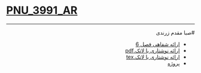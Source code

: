 # [PNU_3991_AR](https://github.com/sabammz/PNU_3991_AR)
--------------
<dive dir="rtl">

#صبا مقدم زرندی 
- [ارائه شفاهی فصل  6](https://drive.google.com/file/d/1bkuyBKv9bZqoeNQQWKxcxKPOLCXgAH5j/view?usp=sharing)
- [ارائه نوشتاری با لاتک.pdf](https://github.com/sabammz/PNU_3991_AR/blob/c703d171a3c6d261c20945ac26f967730933349d/SM-ToLM.pdf)
- [ارائه نوشتاری با لاتک.tex](https://github.com/sabammz/PNU_3991_AR/blob/c703d171a3c6d261c20945ac26f967730933349d/SM-ToLM.tex)
- [پروژه]()

</dive>
